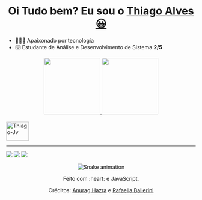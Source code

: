

  <h1 align="center">
    Oi Tudo bem? Eu sou o 
    <a href="https://www.linkedin.com/in/thiagodev-alves/">Thiago Alves 😃️</a>
  </h1>

- 🧑🏻‍💻 Apaixonado por tecnologia
- ⌨️ Estudante de Análise e Desenvolvimento de Sistema  **2/5**

 <div align="center">
  <a href="https://github.com/thiagoalves96">
    <img height="150em" src="https://github-readme-stats.vercel.app/api?username=thiagoalves96&count_private=true&include_all_commits=true&show_icons=true&theme=dracula&hide_border=false&show_owner=true"/>
    <img height="150em" src="https://github-readme-stats.vercel.app/api/top-langs/?username=thiagoalves96&theme=dracula&hide_border=false&&layout=compact"/>
  </a>
</div>

<div style="display: inline_block"><br>
 <a href="https://github.com/thiagoalves96/Java" target="_blank"> <img align="center" alt="Thiago-Jv" height="50" width="60" 
   src="https://cdn.jsdelivr.net/gh/devicons/devicon/icons/java/java-original-wordmark.svg" /> <a/>
          

  </div>
 
 ------------------

<div> 
  <a href="https://www.linkedin.com/in/thiagodev-alves/" target="_blank"> <img src="https://img.shields.io/badge/-LinkedIn-%230077B5?style=for-the-badge&logo=linkedin&logoColor=white" target="_blank"></a>
  <a href="https://wa.me/5511992459507?text=Ol%C3%A1+peguei+o+seu+contato+pelo+GitHub%21" target="_blank"><img src="https://img.shields.io/badge/WhatsApp-25D366?style=for-the-badge&logo=whatsapp&logoColor=white" target="_blank"></a> 
  <a href="mailto:thiagodev22@hotmail.com"><img src="https://img.shields.io/badge/-Gmail-%23333?style=for-the-badge&logo=gmail&logoColor=white" target="_blank"></a>
</div>

<div align="center">

  ![Snake animation](https://github.com/danielbped/danielbped/blob/output/github-contribution-grid-snake.svg)
  
</div>

<div align="center">
  <p>Feito com :heart: e JavaScript.</p>
  <p>Créditos: <a href="https://github.com/anuraghazra/github-readme-stats">Anurag Hazra</a> e <a href="https://github.com/rafaballerini">Rafaella Ballerini</a></p>
</div>
